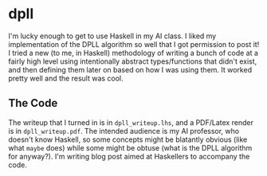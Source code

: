 # dpll

I'm lucky enough to get to use Haskell in my AI class.
I liked my implementation of the DPLL algorithm so well that I got permission to post it!
I tried a new (to me, in Haskell) methodology of writing a bunch of code at a fairly high level using intentionally abstract types/functions that didn't exist, and then defining them later on based on how I was using them.
It worked pretty well and the result was cool.

## The Code

The writeup that I turned in is in `dpll_writeup.lhs`, and a PDF/Latex render is in `dpll_writeup.pdf`.
The intended audience is my AI professor, who doesn't know Haskell, so some concepts might be blatantly obvious (like what `maybe` does) while some might be obtuse (what is the DPLL algorithm for anyway?).
I'm writing blog post aimed at Haskellers to accompany the code.
